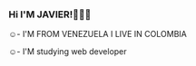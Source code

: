 ### Hi I'M JAVIER!👋💢❌


☺️- I'M FROM VENEZUELA  I LIVE IN COLOMBIA 


☺️-  I'M  studying  web developer
